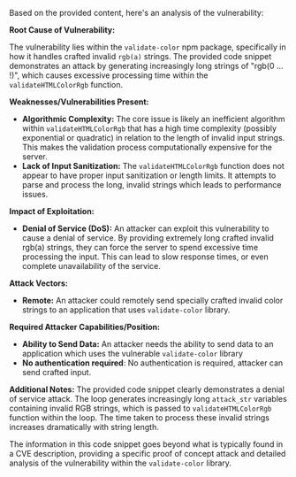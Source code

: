 Based on the provided content, here's an analysis of the vulnerability:

**Root Cause of Vulnerability:**

The vulnerability lies within the `validate-color` npm package, specifically in how it handles crafted invalid `rgb(a)` strings. The provided code snippet demonstrates an attack by generating increasingly long strings of "rgb(0 ... !)", which causes excessive processing time within the `validateHTMLColorRgb` function.

**Weaknesses/Vulnerabilities Present:**

*   **Algorithmic Complexity:** The core issue is likely an inefficient algorithm within `validateHTMLColorRgb` that has a high time complexity (possibly exponential or quadratic) in relation to the length of invalid input strings. This makes the validation process computationally expensive for the server.
*   **Lack of Input Sanitization:** The `validateHTMLColorRgb` function does not appear to have proper input sanitization or length limits. It attempts to parse and process the long, invalid strings which leads to performance issues.

**Impact of Exploitation:**

*   **Denial of Service (DoS):** An attacker can exploit this vulnerability to cause a denial of service. By providing extremely long crafted invalid rgb(a) strings, they can force the server to spend excessive time processing the input. This can lead to slow response times, or even complete unavailability of the service.

**Attack Vectors:**

*   **Remote:** An attacker could remotely send specially crafted invalid color strings to an application that uses `validate-color` library.

**Required Attacker Capabilities/Position:**

*   **Ability to Send Data:** An attacker needs the ability to send data to an application which uses the vulnerable `validate-color` library
*   **No authentication required**: No authentication is required, attacker can send crafted input.

**Additional Notes:**
The provided code snippet clearly demonstrates a denial of service attack. The loop generates increasingly long `attack_str` variables containing invalid RGB strings, which is passed to `validateHTMLColorRgb` function within the loop. The time taken to process these invalid strings increases dramatically with string length.

The information in this code snippet goes beyond what is typically found in a CVE description, providing a specific proof of concept attack and detailed analysis of the vulnerability within the `validate-color` library.